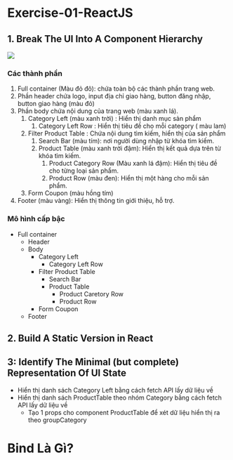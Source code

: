 # Exercise-01-ReactJS

## 1. Break The UI Into A Component Hierarchy

<image src="./image/exx1.png"></image>

### Các thành phần
1. Full container (Màu đỏ đô): chứa toàn bộ các thành phần trang web.
2. Phần header chứa logo, input địa chỉ giao hàng, button đăng nhập, button giao hàng (màu đỏ)
3. Phần body chứa nội dung của trang web (màu xanh lá).
    1. Category Left (màu xanh trời) : Hiển thị danh mục sản phẩm
        1. Category Left Row : Hiển thị tiêu đề cho mỗi category ( màu lam)
    2. Filter Product Table : Chứa nội dung tìm kiếm, hiển thị của sản phẩm
        1. Search Bar (màu tím): nơi người dùng nhập từ khóa tìm kiếm.
        2. Product Table (màu xanh trời đậm): Hiển thị kết quả dựa trên từ khóa tìm kiếm.
            1. Product Category Row (Màu xanh lá đậm): Hiển thị tiêu đề cho từng loại sản phẩm.
            2. Product Row (màu đen): Hiển thị một hàng cho mỗi sản phẩm.
    3. Form Coupon (màu hồng tím)
4. Footer (màu vàng): Hiển thị thông tin giới thiệu, hỗ trợ.

### Mô hình cấp bậc
- Full container
    - Header
    - Body
        - Category Left
            - Category Left Row
        - Filter Product Table
            - Search Bar
            - Product Table
                - Product Caretory Row
                - Product Row
        - Form Coupon
    - Footer
    
## 2. Build A Static Version in React

## 3: Identify The Minimal (but complete) Representation Of UI State

- Hiển thị danh sách Category Left bằng cách fetch API lấy dữ liệu về
- Hiển thị danh sách ProductTable theo nhóm Category bằng cách fetch API lấy dữ liệu về 
    - Tạo 1 props cho component ProductTable để xét dữ liệu hiển thị ra theo groupCategory 




# Bind Là Gì?
